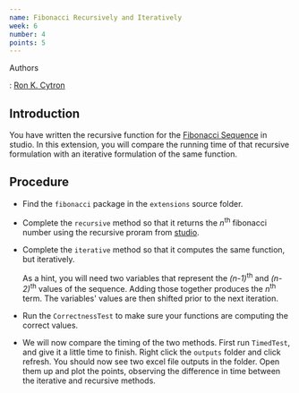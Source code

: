 ```yaml
---
name: Fibonacci Recursively and Iteratively
week: 6
number: 4
points: 5
---
```


Authors

: [Ron K. Cytron](http://www.cs.wustl.edu/~cytron/)

## Introduction

You have written the recursive function for the
[Fibonacci Sequence](http://en.wikipedia.org/wiki/Fibonacci_number) in studio.  In this extension, you will
compare the running time of that recursive formulation with an
iterative formulation of the same function.

## Procedure

*  Find the `fibonacci` package in the `extensions`
	source folder.

* Complete the `recursive` method so that it returns the
	*n*<SUP>th</SUP> fibonacci number using the recursive proram
	from <a href="studio.html">studio</a>.

* Complete the `iterative` method so that it computes the
	same function, but iteratively.

	As a hint, you will need two variables that represent the 
	*(n-1)*<SUP>th</SUP> and
	*(n-2)*<SUP>th</SUP> values of the sequence.  Adding those together
	produces the
	*n*<SUP>th</SUP> term.  The variables\' values are then shifted prior
	to the next iteration.

* Run the `CorrectnessTest` to make sure your functions are
	computing the correct values.

* We will now compare the timing of the two methods.
	First run `TimedTest`, and give it a little time to finish. Right click the `outputs` folder and click refresh. You should now see two excel file outputs in the folder. Open them up and plot the points, observing the difference in time between the iterative and recursive methods.